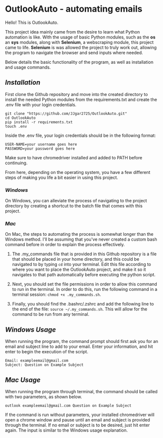 # OutlookAuto - automating emails

Hello! This is OutlookAuto.

This project idea mainly came from the desire to learn what Python automation is like. With the usage of basic Python modules, such as the **os** an **sys** modules, along with **Selenium**, a webscraping module, this project came to life. **Selenium** is was allowed the project to truly work out, allowing the program to navigate the browser and send inputs where needed.

Below details the basic functionality of the program, as well as installation and usage commands.

## **_Installation_**

First clone the Github repository and move into the created directory to install the needed Python modules from the requirements.txt and create the .env file with your login credentials.

```
git clone "https://github.com/JJgar2725/OutlookAuto.git"
cd OutlookAuto
pip install -r requirements.txt
touch .env
```

Inside the .env file, your login credentials should be in the following format:

```
USER-NAME=your username goes here
PASSWORD=your password goes here
```

Make sure to have chromedriver installed and added to PATH before continuing.

From here, depending on the operating system, you have a few different steps of making you life a bit easier in using this project.

### *_Windows_*

On Windows, you can alleviate the process of navigating to the project directory by creating a shortcut to the batch file that comes with this project.

### *_Mac_*

On Mac, the steps to automating the process is somewhat longer than the Windows method. I'll be assuming that you've never created a custom bash command before in order to explain the process effectively.

1. The .my_commands file that is provided in this Github repository is a file that should be placed in your home directory, and this could be navigated to by typing ```cd``` into your terminal. Edit this file according to where you want to place the OutlookAuto project, and make it so it navigates to that path automatically before executing the python script.

2. Next, you should set the file permissions in order to allow this command to run in the terminal. In order to do this, run the following command in a terminal session: ```chmod +x .my_commands.sh```.

3. Finally, you should find the .bashrc/.zshrc and add the following line to the end of the file: ```source ~/.my_commands.sh```. This will allow for the command to be run from any terminal.

## **_Windows Usage_**

When running the program, the command prompt should first ask you for an email and subject line to add to your email. Enter your information, and hit enter to begin the execution of the script.

```
Email: exampleemail@gmail.com
Subject: Question on Example Subject
```

## **_Mac Usage_**

When running the program through terminal, the command should be called with two parameters, as shown below.

```outlook exampleemail@gmail.com Question on Example Subject```

If the command is run without parameters, your installed chromedriver will open a chrome window and pause until an email and subject is provided through the terminal. If no email or subject is to be desired, just hit enter again. The input is similar to the Windows usage explanation. 